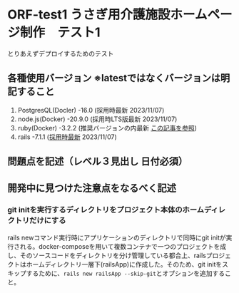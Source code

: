 # ORF-test1 うさぎ用介護施設ホームページ制作　テスト1
とりあえずデプロイするためのテスト
## 各種使用バージョン ※latestではなくバージョンは明記すること
1. PostgresQL(Docler) -16.0 (採用時最新 2023/11/07)
2. node.js(Docker) -20.9.0 (採用時LTS版最新 2023/11/07)
3. ruby(Docker) -3.2.2 (推奨バージョンの内最新 [この記事を参照](https://www.fastruby.io/blog/ruby/rails/versions/compatibility-table.html))
4. rails -7.1.1 ([採用時最新](https://rubyonrails.org/category/releases) 2023/11/07)
## 問題点を記述（レベル３見出し 日付必須）

## 開発中に見つけた注意点をなるべく記述
### git initを実行するディレクトリをプロジェクト本体のホームディレクトリだけにする
rails newコマンド実行時にアプリケーションのディレクトリで同時にgit initが実行される。docker-composeを用いて複数コンテナで一つのプロジェクトを成し、そのソースコードをディレクトリを分け管理している都合上、railsプロジェクトはホームディレクトリ一層下(railsApp)に作成した。そのため、git initをスキップするために、```rails new railsApp --skip-git```とオプションを追加すること。